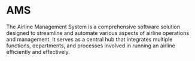 # AMS
The Airline Management System is a comprehensive software solution designed to streamline and automate various aspects of airline operations and management. It serves as a central hub that integrates multiple functions, departments, and processes involved in running an airline efficiently and effectively.
